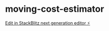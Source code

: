 # moving-cost-estimator

[Edit in StackBlitz next generation editor ⚡️](https://stackblitz.com/~/github.com/hamisbela/moving-cost-estimator)